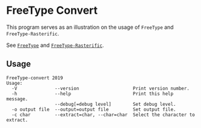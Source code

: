 # FreeType Convert

This program serves as an illustration on the usage of `FreeType` and `FreeType-Rasterific`.

See [`FreeType`](../FreeType) and [`FreeType-Rasterific`](../FreeType-Rasterific).

## Usage

```text
FreeType-convert 2019
Usage:
  -V              --version                    Print version number.
  -h              --help                       Print this help message.
                  --debug[=debug level]        Set debug level.
  -o output file  --output=output file         Set output file.
  -c char         --extract=char, --char=char  Select the character to extract.
```
